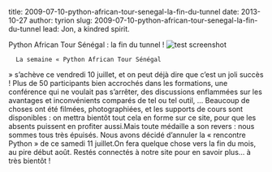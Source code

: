 title: 2009-07-10-python-african-tour-senegal-la-fin-du-tunnel
date: 2013-10-27
author: tyrion
slug: 2009-07-10-python-african-tour-senegal-la-fin-du-tunnel
lead: Jon, a kindred spirit.


 Python African Tour Sénégal : la fin du tunnel !
![test screenshot](image "")
    
      La semaine « Python African Tour Sénégal
» s’achève ce vendredi 10 juillet, et on peut déjà dire que c’est un
joli succès ! Plus de 50 participants bien accrochés dans les
formations, une conférence qui ne voulait pas s’arrêter, des
discussions enflammées sur les avantages et inconvénients comparés de
tel ou tel outil, … Beaucoup de choses ont été filmées, photographiées,
et les supports de cours sont disponibles : on mettra bientôt tout cela
en forme sur ce site, pour que les absents puissent en profiter aussi.Mais toute médaille a son
revers : nous sommes tous très épuisés. Nous avons décidé d’annuler la
« rencontre Python » de ce samedi 11 juillet.On fera quelque chose vers la fin du mois, au pire début août.
Restés connectés à notre site pour en savoir plus… à très bientôt !
    
    
    



    



    



    



    



    



 
    
     